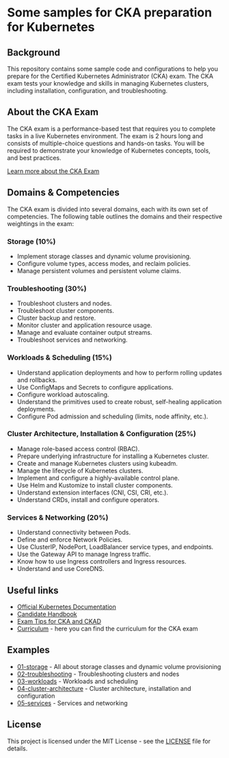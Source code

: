 # Some samples for CKA preparation for Kubernetes

## Background

This repository contains some sample code and configurations to help you prepare for the Certified Kubernetes Administrator (CKA) exam. The CKA exam tests your knowledge and skills in managing Kubernetes clusters, including installation, configuration, and troubleshooting.

## About the CKA Exam

The CKA exam is a performance-based test that requires you to complete tasks in a live Kubernetes environment. The exam is 2 hours long and consists of multiple-choice questions and hands-on tasks. You will be required to demonstrate your knowledge of Kubernetes concepts, tools, and best practices.

[Learn more about the CKA Exam](https://training.linuxfoundation.org/certification/certified-kubernetes-administrator-cka/)

## Domains & Competencies

The CKA exam is divided into several domains, each with its own set of competencies. The following table outlines the domains and their respective weightings in the exam:

### Storage (10%)

- Implement storage classes and dynamic volume provisioning.
- Configure volume types, access modes, and reclaim policies.
- Manage persistent volumes and persistent volume claims.

### Troubleshooting (30%)

- Troubleshoot clusters and nodes.
- Troubleshoot cluster components.
- Cluster backup and restore.
- Monitor cluster and application resource usage.
- Manage and evaluate container output streams.
- Troubleshoot services and networking.

### Workloads & Scheduling (15%)

- Understand application deployments and how to perform rolling updates and rollbacks.
- Use ConfigMaps and Secrets to configure applications.
- Configure workload autoscaling.
- Understand the primitives used to create robust, self-healing application deployments.
- Configure Pod admission and scheduling (limits, node affinity, etc.).

### Cluster Architecture, Installation & Configuration (25%)

- Manage role-based access control (RBAC).
- Prepare underlying infrastructure for installing a Kubernetes cluster.
- Create and manage Kubernetes clusters using kubeadm.
- Manage the lifecycle of Kubernetes clusters.
- Implement and configure a highly-available control plane.
- Use Helm and Kustomize to install cluster components.
- Understand extension interfaces (CNI, CSI, CRI, etc.).
- Understand CRDs, install and configure operators.

### Services & Networking (20%)

- Understand connectivity between Pods.
- Define and enforce Network Policies.
- Use ClusterIP, NodePort, LoadBalancer service types, and endpoints.
- Use the Gateway API to manage Ingress traffic.
- Know how to use Ingress controllers and Ingress resources.
- Understand and use CoreDNS.

## Useful links

- [Official Kubernetes Documentation](https://kubernetes.io/docs/home/)
- [Candidate Handbook](https://docs.linuxfoundation.org/tc-docs/certification/lf-handbook2)
- [Exam Tips for CKA and CKAD](https://docs.linuxfoundation.org/tc-docs/certification/tips-cka-and-ckad)
- [Curriculum](https://github.com/cncf/curriculum) - here you can find the curriculum for the CKA exam

## Examples

- [01-storage](01-storage/README.md) - All about storage classes and dynamic volume provisioning
- [02-troubleshooting](02-troubleshooting/README.md) - Troubleshooting clusters and nodes
- [03-workloads](03-workloads-and-scheduling/README.md) - Workloads and scheduling
- [04-cluster-architecture](04-cluster-architecture/README.md) - Cluster architecture, installation and configuration
- [05-services](05-services-and-networking/README.md) - Services and networking

## License

This project is licensed under the MIT License - see the [LICENSE](LICENSE) file for details.

